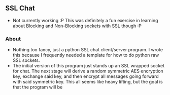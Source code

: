## SSL Chat


* Not currently working :P  This was definitely a fun exercise in learning about Blocking and Non-Blocking sockets with
SSL though :P

### About
* Nothing too fancy, just a python SSL chat client/server program. I wrote this because I frequently needed a
template for how to do python raw SSL sockets.
* The initial version of this program just stands up an SSL wrapped socket for chat. The next stage will derive a
random symmetric AES encryption key, exchange said key, and then encrypt all messages going forward with said
symmetric key.  This all seems like heavy lifting, but the goal is that the program will be
